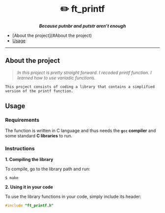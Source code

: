 <h1 align="center">
	✏️ ft_printf
</h1>

<p align="center">
	<b><i>Because putnbr and putstr aren’t enough</i></b><br>
</p>


- [About the project](#About the project)
- [Usage](#Usage)

---

## About the project

> _In this project is pretty straight forward. I recoded printf function. I learned how to use variadic functions._

	This project consists of coding a library that contains a simplified version of the printf function.



## Usage

### Requirements

The function is written in C language and thus needs the **`gcc` compiler** and some standard **C libraries** to run.

### Instructions

**1. Compiling the library**

To compile, go to the library path and run:

```shell
$ make
```

**2. Using it in your code**

To use the library functions in your code, simply include its header:

```C
#include "ft_printf.h"
```
